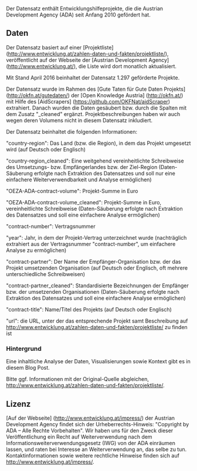 Der Datensatz enthält Entwicklungshilfeprojekte, die die Austrian Development Agency (ADA) seit Anfang 2010 gefördert hat.
## Daten
Der Datensatz basiert auf einer [Projektliste] (http://www.entwicklung.at/zahlen-daten-und-fakten/projektliste/), veröffentlicht auf der Webseite der [Austrian Development Agency] (http://www.entwicklung.at/), die Liste wird dort monatlich aktualisiert. 

Mit Stand April 2016 beinhaltet der Datensatz 1.297 geförderte Projekte.

Der Datensatz wurde im Rahmen des [Gute Taten für Gute Daten Projekts] (http://okfn.at/gutedaten/) der [Open Knowledge Austria] (http://okfn.at/) mit Hilfe des [AidScrapers] (https://github.com/OKFNat/aidScraper) extrahiert. Danach wurden die Daten gesäubert bzw. durch die Spalten mit dem Zusatz "_cleaned" ergänzt. Projektbeschreibungen haben wir auch wegen deren Volumens nicht in diesem Datensatz inkludiert. 

Der Datensatz beinhaltet die folgenden Informationen: 

"country-region": Das Land (bzw. die Region), in dem das Projekt umgesetzt wird (auf Deutsch oder Englisch)

"country-region_cleaned": Eine weitgehend vereinheitlichte Schreibweise des Umsetzungs- bzw. Empfängerlandes bzw. der Ziel-Region (Daten-Säuberung erfolgte nach Extraktion des Datensatzes und soll nur eine einfachere Weiterverwendbarkeit und Analyse ermöglichen)

"OEZA-ADA-contract-volume": Projekt-Summe in Euro

"OEZA-ADA-contract-volume_cleaned": Projekt-Summe in Euro, vereinheitlichte Schreibweise (Daten-Säuberung erfolgte nach Extraktion des Datensatzes und soll eine einfachere Analyse ermöglichen)

"contract-number": Vertragsnummer

"year": Jahr, in dem der Projekt-Vertrag unterzeichnet wurde (nachträglich extrahiert aus der Vertragsnummer "contract-number", um einfachere Analyse zu ermöglichen)

"contract-partner": Der Name der Empfänger-Organisation bzw. der das Projekt umsetzenden Organisation (auf Deutsch oder Englisch, oft mehrere unterschiedliche Schreibweisen)

"contract-partner_cleaned": Standardisierte Bezeichnungen der Empfänger bzw. der umsetzenden Organisationen (Daten-Säuberung erfolgte nach Extraktion des Datensatzes und soll eine einfachere Analyse ermöglichen) 

"contract-title": Name/Titel des Projekts (auf Deutsch oder Englisch)

"url": die URL, unter der das entsprechende Projekt samt Beschreibung auf http://www.entwicklung.at/zahlen-daten-und-fakten/projektliste/ zu finden ist 

### Hintergrund 
Eine inhaltliche Analyse der Daten, Visualisierungen sowie Kontext gibt es in diesem Blog Post. 

Bitte ggf. Informationen mit der Original-Quelle abgleichen, http://www.entwicklung.at/zahlen-daten-und-fakten/projektliste/. 

## Lizenz
[Auf der Webseite] (http://www.entwicklung.at/impress/) der Austrian Development Agency findet sich der Urheberrechts-Hinweis: "Copyright by ADA – Alle Rechte Vorbehalten".
Wir haben uns für den Zweck dieser Veröffentlichung ein Recht auf Weiterverwendung nach dem Informationsweiterverwendungsgesetz (IWG) von der ADA einräumen lassen, und raten bei Interesse an Weiterverwendung an, das selbe zu tun. Kontaktinformationen sowie weitere rechtliche Hinweise finden sich auf http://www.entwicklung.at/impress/. 
